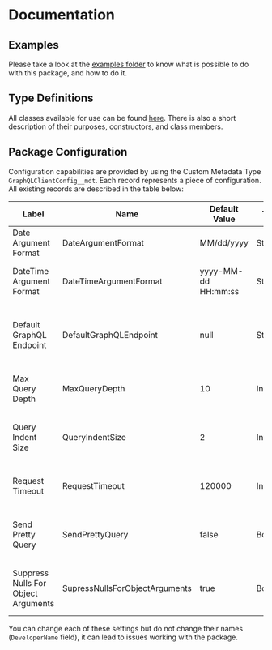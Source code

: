 # Documentation

## Examples

Please take a look at the [examples folder](examples) to know what is possible to do with this package, and how to do it.

## Type Definitions

All classes available for use can be found [here](types). There is also a short description of their purposes, constructors, and class members.

## Package Configuration

Configuration capabilities are provided by using the Custom Metadata Type `GraphQLClientConfig__mdt`. Each record represents a piece of configuration. All existing records are described in the table below:

| Label                               | Name                           | Default Value       | Type    | Description                                                                                      |
| ----------------------------------- | ------------------------------ | ------------------- | ------- | ------------------------------------------------------------------------------------------------ |
| Date Argument Format                | DateArgumentFormat             | MM/dd/yyyy          | String  | The format of the date arguments, passed to a query                                              |
| DateTime Argument Format            | DateTimeArgumentFormat         | yyyy-MM-dd HH:mm:ss | String  | The format of the date-time arguments, passed to a query                                         |
| Default GraphQL Endpoint            | DefaultGraphQLEndpoint         | null                | String  | The default GraphQL endpoint url that will be used for `GraphQLHttpClient`. By default it's null |
| Max Query Depth                     | MaxQueryDepth                  | 10                  | Integer | The number of depth levels each node or query can have                                           |
| Query Indent Size                   | QueryIndentSize                | 2                   | Integer | The number of spaces that will be used as indent for pretty-formatted nodes and queries          |
| Request Timeout                     | RequestTimeout                 | 120000              | Integer | The timeout of the HTTP request for queries or mutations                                         |
| Send Pretty Query                   | SendPrettyQuery                | false               | Boolean | Whether to send well-formatted GraphQL queries to the endpoint or not                            |
| Suppress Nulls For Object Arguments | SupressNullsForObjectArguments | true                | Boolean | Whether to suppress null values for the object arguments in nodes or not                         |

You can change each of these settings but do not change their names (`DeveloperName` field), it can lead to issues working with the package.
